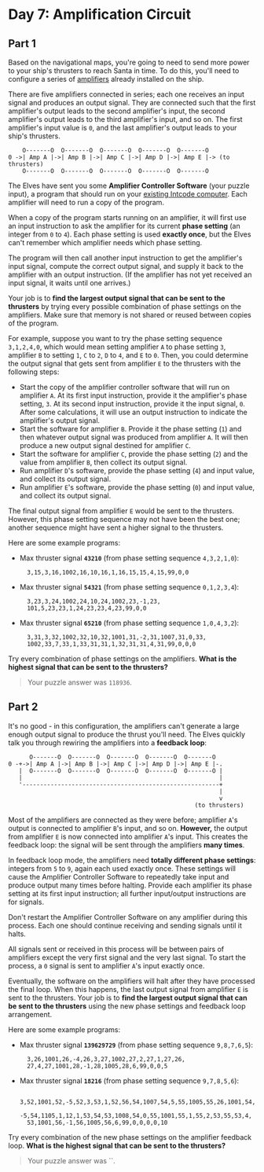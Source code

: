 # Day 7: Amplification Circuit

## Part 1

Based on the navigational maps, you're going to need to send more power to your ship's thrusters to reach Santa in time. To do this, you'll need to configure a series of [amplifiers](https://en.wikipedia.org/wiki/Amplifier) already installed on the ship.

There are five amplifiers connected in series; each one receives an input signal and produces an output signal. They are connected such that the first amplifier's output leads to the second amplifier's input, the second amplifier's output leads to the third amplifier's input, and so on. The first amplifier's input value is `0`, and the last amplifier's output leads to your ship's thrusters.

        O-------O  O-------O  O-------O  O-------O  O-------O
    0 ->| Amp A |->| Amp B |->| Amp C |->| Amp D |->| Amp E |-> (to thrusters)
        O-------O  O-------O  O-------O  O-------O  O-------O

The Elves have sent you some **Amplifier Controller Software** (your puzzle input), a program that should run on your [existing Intcode computer](https://github.com/stkent/AdventOfCode2019/tree/master/day05). Each amplifier will need to run a copy of the program.

When a copy of the program starts running on an amplifier, it will first use an input instruction to ask the amplifier for its current **phase setting** (an integer from `0` to `4`). Each phase setting is used **exactly once**, but the Elves can't remember which amplifier needs which phase setting.

The program will then call another input instruction to get the amplifier's input signal, compute the correct output signal, and supply it back to the amplifier with an output instruction. (If the amplifier has not yet received an input signal, it waits until one arrives.)

Your job is to **find the largest output signal that can be sent to the thrusters** by trying every possible combination of phase settings on the amplifiers. Make sure that memory is not shared or reused between copies of the program.

For example, suppose you want to try the phase setting sequence `3,1,2,4,0`, which would mean setting amplifier `A` to phase setting `3`, amplifier `B` to setting `1`, `C` to `2`, `D` to `4`, and `E` to `0`. Then, you could determine the output signal that gets sent from amplifier `E` to the thrusters with the following steps:

- Start the copy of the amplifier controller software that will run on amplifier `A`. At its first input instruction, provide it the amplifier's phase setting, `3`. At its second input instruction, provide it the input signal, `0`. After some calculations, it will use an output instruction to indicate the amplifier's output signal.
- Start the software for amplifier `B`. Provide it the phase setting (`1`) and then whatever output signal was produced from amplifier `A`. It will then produce a new output signal destined for amplifier `C`.
- Start the software for amplifier `C`, provide the phase setting (`2`) and the value from amplifier `B`, then collect its output signal.
- Run amplifier `D`'s software, provide the phase setting (`4`) and input value, and collect its output signal.
- Run amplifier `E`'s software, provide the phase setting (`0`) and input value, and collect its output signal.

The final output signal from amplifier `E` would be sent to the thrusters. However, this phase setting sequence may not have been the best one; another sequence might have sent a higher signal to the thrusters.

Here are some example programs:

- Max thruster signal **`43210`** (from phase setting sequence `4,3,2,1,0`):
        
        3,15,3,16,1002,16,10,16,1,16,15,15,4,15,99,0,0

- Max thruster signal **`54321`** (from phase setting sequence `0,1,2,3,4`):

        3,23,3,24,1002,24,10,24,1002,23,-1,23,
        101,5,23,23,1,24,23,23,4,23,99,0,0

- Max thruster signal **`65210`** (from phase setting sequence `1,0,4,3,2`):

        3,31,3,32,1002,32,10,32,1001,31,-2,31,1007,31,0,33,
        1002,33,7,33,1,33,31,31,1,32,31,31,4,31,99,0,0,0

Try every combination of phase settings on the amplifiers. **What is the highest signal that can be sent to the thrusters?**

> Your puzzle answer was `118936`.

## Part 2

It's no good - in this configuration, the amplifiers can't generate a large enough output signal to produce the thrust you'll need. The Elves quickly talk you through rewiring the amplifiers into a **feedback loop**:

          O-------O  O-------O  O-------O  O-------O  O-------O
    0 -+->| Amp A |->| Amp B |->| Amp C |->| Amp D |->| Amp E |-.
       |  O-------O  O-------O  O-------O  O-------O  O-------O |
       |                                                        |
       '--------------------------------------------------------+
                                                                |
                                                                v
                                                         (to thrusters)

Most of the amplifiers are connected as they were before; amplifier `A`'s output is connected to amplifier `B`'s input, and so on. **However,** the output from amplifier `E` is now connected into amplifier `A`'s input. This creates the feedback loop: the signal will be sent through the amplifiers **many times**.

In feedback loop mode, the amplifiers need **totally different phase settings**: integers from `5` to `9`, again each used exactly once. These settings will cause the Amplifier Controller Software to repeatedly take input and produce output many times before halting. Provide each amplifier its phase setting at its first input instruction; all further input/output instructions are for signals.

Don't restart the Amplifier Controller Software on any amplifier during this process. Each one should continue receiving and sending signals until it halts.

All signals sent or received in this process will be between pairs of amplifiers except the very first signal and the very last signal. To start the process, a `0` signal is sent to amplifier `A`'s input exactly once.

Eventually, the software on the amplifiers will halt after they have processed the final loop. When this happens, the last output signal from amplifier `E` is sent to the thrusters. Your job is to **find the largest output signal that can be sent to the thrusters** using the new phase settings and feedback loop arrangement.

Here are some example programs:

- Max thruster signal **`139629729`** (from phase setting sequence `9,8,7,6,5`):

        3,26,1001,26,-4,26,3,27,1002,27,2,27,1,27,26,
        27,4,27,1001,28,-1,28,1005,28,6,99,0,0,5

- Max thruster signal **`18216`** (from phase setting sequence `9,7,8,5,6`):

        3,52,1001,52,-5,52,3,53,1,52,56,54,1007,54,5,55,1005,55,26,1001,54,
        -5,54,1105,1,12,1,53,54,53,1008,54,0,55,1001,55,1,55,2,53,55,53,4,
        53,1001,56,-1,56,1005,56,6,99,0,0,0,0,10

Try every combination of the new phase settings on the amplifier feedback loop. **What is the highest signal that can be sent to the thrusters?**

> Your puzzle answer was ``.
